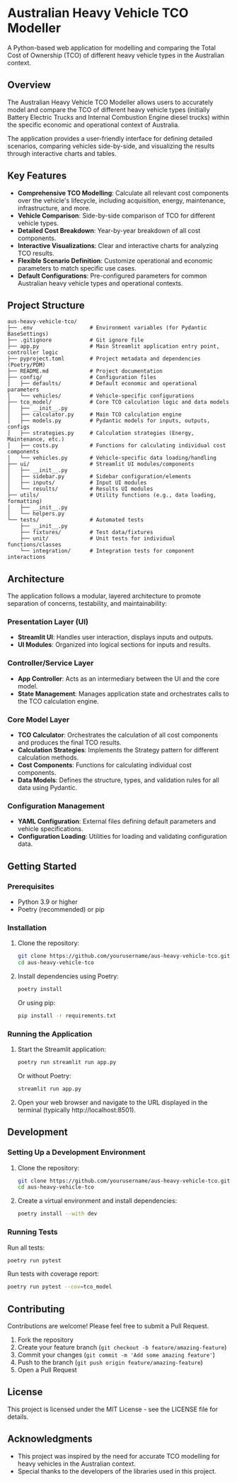 # Australian Heavy Vehicle TCO Modeller

A Python-based web application for modelling and comparing the Total Cost of Ownership (TCO) of different heavy vehicle types in the Australian context.

## Overview

The Australian Heavy Vehicle TCO Modeller allows users to accurately model and compare the TCO of different heavy vehicle types (initially Battery Electric Trucks and Internal Combustion Engine diesel trucks) within the specific economic and operational context of Australia.

The application provides a user-friendly interface for defining detailed scenarios, comparing vehicles side-by-side, and visualizing the results through interactive charts and tables.

## Key Features

- **Comprehensive TCO Modelling**: Calculate all relevant cost components over the vehicle's lifecycle, including acquisition, energy, maintenance, infrastructure, and more.
- **Vehicle Comparison**: Side-by-side comparison of TCO for different vehicle types.
- **Detailed Cost Breakdown**: Year-by-year breakdown of all cost components.
- **Interactive Visualizations**: Clear and interactive charts for analyzing TCO results.
- **Flexible Scenario Definition**: Customize operational and economic parameters to match specific use cases.
- **Default Configurations**: Pre-configured parameters for common Australian heavy vehicle types and operational contexts.

## Project Structure

```
aus-heavy-vehicle-tco/
├── .env                  # Environment variables (for Pydantic BaseSettings)
├── .gitignore            # Git ignore file
├── app.py                # Main Streamlit application entry point, controller logic
├── pyproject.toml        # Project metadata and dependencies (Poetry/PDM)
├── README.md             # Project documentation
├── config/               # Configuration files
│   ├── defaults/         # Default economic and operational parameters
│   └── vehicles/         # Vehicle-specific configurations
├── tco_model/            # Core TCO calculation logic and data models
│   ├── __init__.py
│   ├── calculator.py     # Main TCO calculation engine
│   ├── models.py         # Pydantic models for inputs, outputs, configs
│   ├── strategies.py     # Calculation strategies (Energy, Maintenance, etc.)
│   ├── costs.py          # Functions for calculating individual cost components
│   └── vehicles.py       # Vehicle-specific data loading/handling
├── ui/                   # Streamlit UI modules/components
│   ├── __init__.py
│   ├── sidebar.py        # Sidebar configuration/elements
│   ├── inputs/           # Input UI modules
│   └── results/          # Results UI modules
├── utils/                # Utility functions (e.g., data loading, formatting)
│   ├── __init__.py
│   └── helpers.py
└── tests/                # Automated tests
    ├── __init__.py
    ├── fixtures/         # Test data/fixtures
    ├── unit/             # Unit tests for individual functions/classes
    └── integration/      # Integration tests for component interactions
```

## Architecture

The application follows a modular, layered architecture to promote separation of concerns, testability, and maintainability:

### Presentation Layer (UI)
- **Streamlit UI**: Handles user interaction, displays inputs and outputs.
- **UI Modules**: Organized into logical sections for inputs and results.

### Controller/Service Layer
- **App Controller**: Acts as an intermediary between the UI and the core model.
- **State Management**: Manages application state and orchestrates calls to the TCO calculation engine.

### Core Model Layer
- **TCO Calculator**: Orchestrates the calculation of all cost components and produces the final TCO results.
- **Calculation Strategies**: Implements the Strategy pattern for different calculation methods.
- **Cost Components**: Functions for calculating individual cost components.
- **Data Models**: Defines the structure, types, and validation rules for all data using Pydantic.

### Configuration Management
- **YAML Configuration**: External files defining default parameters and vehicle specifications.
- **Configuration Loading**: Utilities for loading and validating configuration data.

## Getting Started

### Prerequisites

- Python 3.9 or higher
- Poetry (recommended) or pip

### Installation

1. Clone the repository:
   ```bash
   git clone https://github.com/yourusername/aus-heavy-vehicle-tco.git
   cd aus-heavy-vehicle-tco
   ```

2. Install dependencies using Poetry:
   ```bash
   poetry install
   ```

   Or using pip:
   ```bash
   pip install -r requirements.txt
   ```

### Running the Application

1. Start the Streamlit application:
   ```bash
   poetry run streamlit run app.py
   ```

   Or without Poetry:
   ```bash
   streamlit run app.py
   ```

2. Open your web browser and navigate to the URL displayed in the terminal (typically http://localhost:8501).

## Development

### Setting Up a Development Environment

1. Clone the repository:
   ```bash
   git clone https://github.com/yourusername/aus-heavy-vehicle-tco.git
   cd aus-heavy-vehicle-tco
   ```

2. Create a virtual environment and install dependencies:
   ```bash
   poetry install --with dev
   ```

### Running Tests

Run all tests:
```bash
poetry run pytest
```

Run tests with coverage report:
```bash
poetry run pytest --cov=tco_model
```

## Contributing

Contributions are welcome! Please feel free to submit a Pull Request.

1. Fork the repository
2. Create your feature branch (`git checkout -b feature/amazing-feature`)
3. Commit your changes (`git commit -m 'Add some amazing feature'`)
4. Push to the branch (`git push origin feature/amazing-feature`)
5. Open a Pull Request

## License

This project is licensed under the MIT License - see the LICENSE file for details.

## Acknowledgments

- This project was inspired by the need for accurate TCO modelling for heavy vehicles in the Australian context.
- Special thanks to the developers of the libraries used in this project.